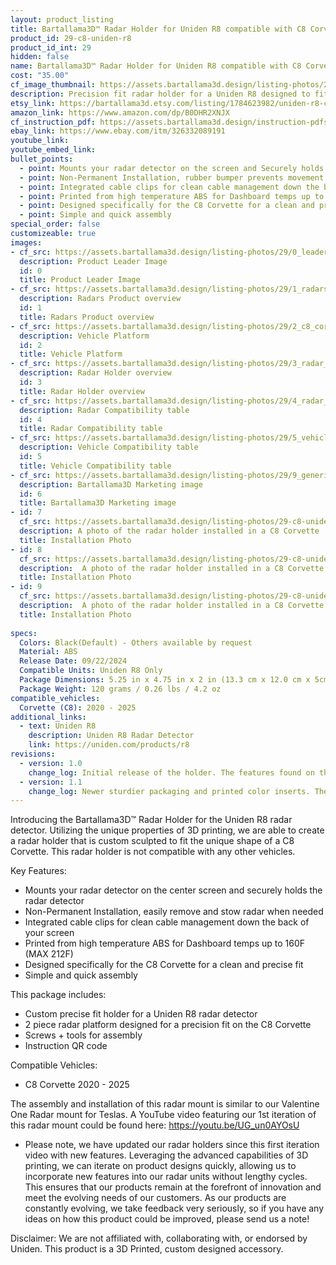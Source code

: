 ```yaml
---
layout: product_listing
title: Bartallama3D™ Radar Holder for Uniden R8 compatible with C8 Corvette
product_id: 29-c8-uniden-r8
product_id_int: 29
hidden: false
name: Bartallama3D™ Radar Holder for Uniden R8 compatible with C8 Corvette
cost: "35.00"
cf_image_thumbnail: https://assets.bartallama3d.design/listing-photos/29/0_leader.jpg
description: Precision fit radar holder for a Uniden R8 designed to fit the C8 Corvette
etsy_link: https://bartallama3d.etsy.com/listing/1784623982/uniden-r8-corvette-c8-radar-holder-by
amazon_link: https://www.amazon.com/dp/B0DHR2XNJX
cf_instruction_pdf: https://assets.bartallama3d.design/instruction-pdfs/Bartallama3D-Radar-Holder-Assembly-Instructions.pdf
ebay_link: https://www.ebay.com/itm/326332089191
youtube_link: 
youtube_embed_link:
bullet_points:
  - point: Mounts your radar detector on the screen and Securely holds the radar detector
  - point: Non-Permanent Installation, rubber bumper prevents movement and enables easy removal for storage
  - point: Integrated cable clips for clean cable management down the back of your screen
  - point: Printed from high temperature ABS for Dashboard temps up to 160F (MAX 212F)
  - point: Designed specifically for the C8 Corvette for a clean and precise fit
  - point: Simple and quick assembly
special_order: false
customizeable: true
images:
- cf_src: https://assets.bartallama3d.design/listing-photos/29/0_leader.jpg
  description: Product Leader Image
  id: 0
  title: Product Leader Image
- cf_src: https://assets.bartallama3d.design/listing-photos/29/1_radars.jpg
  description: Radars Product overview
  id: 1
  title: Radars Product overview
- cf_src: https://assets.bartallama3d.design/listing-photos/29/2_c8_corvette_platform.jpg
  description: Vehicle Platform
  id: 2
  title: Vehicle Platform
- cf_src: https://assets.bartallama3d.design/listing-photos/29/3_radar_overview_uniden_r8.jpg
  description: Radar Holder overview
  id: 3
  title: Radar Holder overview
- cf_src: https://assets.bartallama3d.design/listing-photos/29/4_radar_compat_uniden_r8.jpg
  description: Radar Compatibility table
  id: 4
  title: Radar Compatibility table
- cf_src: https://assets.bartallama3d.design/listing-photos/29/5_vehicle_compat_c8_corvette.jpg
  description: Vehicle Compatibility table
  id: 5
  title: Vehicle Compatibility table
- cf_src: https://assets.bartallama3d.design/listing-photos/29/9_generic.jpg
  description: Bartallama3D Marketing image
  id: 6
  title: Bartallama3D Marketing image
- id: 7
  cf_src: https://assets.bartallama3d.design/listing-photos/29-c8-uniden-r8/31.jpg
  description: A photo of the radar holder installed in a C8 Corvette
  title: Installation Photo
- id: 8
  cf_src: https://assets.bartallama3d.design/listing-photos/29-c8-uniden-r8/32.jpg
  description:  A photo of the radar holder installed in a C8 Corvette
  title: Installation Photo
- id: 9
  cf_src: https://assets.bartallama3d.design/listing-photos/29-c8-uniden-r8/33.jpg
  description:  A photo of the radar holder installed in a C8 Corvette
  title: Installation Photo
  
specs:
  Colors: Black(Default) - Others available by request 
  Material: ABS
  Release Date: 09/22/2024
  Compatible Units: Uniden R8 Only
  Package Dimensions: 5.25 in x 4.75 in x 2 in (13.3 cm x 12.0 cm x 5cm) [HxWxD]
  Package Weight: 120 grams / 0.26 lbs / 4.2 oz
compatible_vehicles:
  Corvette (C8): 2020 - 2025
additional_links:
  - text: Uniden R8
    description: Uniden R8 Radar Detector
    link: https://uniden.com/products/r8
revisions:
  - version: 1.0
    change_log: Initial release of the holder. The features found on this holder are derived from our Tesla Radar Holder which has undergone 3 iterations. 
  - version: 1.1
    change_log: Newer sturdier packaging and printed color inserts. The radar unit has been updated to support rotation up to 30 degrees in either direction. The vehicle platform has been updated to include a rubber pad under the lip that sits on the screen.
---
```


Introducing the Bartallama3D™ Radar Holder for the Uniden R8 radar detector. Utilizing the unique properties of 3D printing, we are able to create a radar holder that is custom sculpted to fit the unique shape of a C8 Corvette. This radar holder is not compatible with any other vehicles. 

Key Features:
- Mounts your radar detector on the center screen and securely holds the radar detector
- Non-Permanent Installation, easily remove and stow radar when needed
- Integrated cable clips for clean cable management down the back of your screen
- Printed from high temperature ABS for Dashboard temps up to 160F (MAX 212F)
- Designed specifically for the C8 Corvette for a clean and precise fit
- Simple and quick assembly

This package includes:
- Custom precise fit holder for a Uniden R8 radar detector
- 2 piece radar platform designed for a precision fit on the C8 Corvette
- Screws + tools for assembly
- Instruction QR code

Compatible Vehicles:
- C8 Corvette 2020 - 2025

The assembly and installation of this radar mount is similar to our Valentine One Radar mount for Teslas. A YouTube video featuring our 1st iteration of this radar mount could be found here: https://youtu.be/UG_un0AYOsU

* Please note, we have updated our radar holders since this first iteration video with new features. Leveraging the advanced capabilities of 3D printing, we can iterate on product designs quickly, allowing us to incorporate new features into our radar units without lengthy cycles. This ensures that our products remain at the forefront of innovation and meet the evolving needs of our customers. As our products are constantly evolving, we take feedback very seriously, so if you have any ideas on how this product could be improved, please send us a note!

Disclaimer: We are not affiliated with, collaborating with, or endorsed by Uniden. This product is a 3D Printed, custom designed accessory.